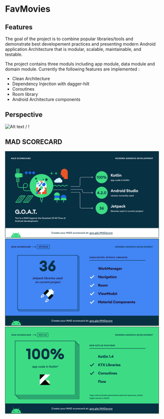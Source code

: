 # FavMovies
## Features
The goal of the project is to combine popular libraries/tools and demonstrate best developement practices and presenting modern Android application Architecture that is modular, scalable, maintainable, and testable.

The project contains three moduls including app module, data module and domain module. Currently the following features are implemented :<br/>

- Clean Architecture <br/>
- Dependency Injection with dagger-hilt <br/>
- Coroutines <br/>
- Room library <br/>
- Android Architecture components <br/>

## Perspective
 ![ Alt text](movie.gif) / ! [](movie.gif)

## MAD SCORECARD

![](MadShots/summary.png)
![](MadShots/jetpack.png)
![](MadShots/kotlin.png)

